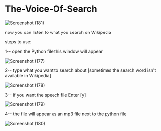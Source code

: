 # The-Voice-Of-Search

![Screenshot (181)](https://github.com/lmcteam206/The-Voice-Of-Search/assets/140020887/ce3c1735-e8fa-479f-9cf6-413905eeffa0)

now you can listen to what you search on Wikipedia

steps to use:

1--
open the Python file this window will appear

![Screenshot (177)](https://github.com/lmcteam206/The-Voice-Of-Search/assets/140020887/253114e2-970e-4748-848d-9c0560f0e20a)

2--
type what you want to search about [sometimes the search word isn't available in Wikipedia]

![Screenshot (178)](https://github.com/lmcteam206/The-Voice-Of-Search/assets/140020887/54ac02a8-18e2-413f-b828-1f186683bb6b)

3--
if you want the speech file Enter [y]

![Screenshot (179)](https://github.com/lmcteam206/The-Voice-Of-Search/assets/140020887/d4b74239-c25b-44c9-9da2-7543ba4f0061)

4--
the file will appear as an mp3 file next to the python file

![Screenshot (180)](https://github.com/lmcteam206/The-Voice-Of-Search/assets/140020887/f15ca984-7e4c-47cd-b712-ebdce1c0e6d7)





